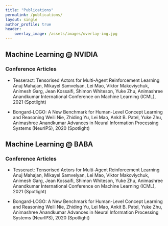 ```yaml
---
title: "Publications"
permalink: /publications/
layout: single
author_profile: true
header:
    overlay_image: /assets/images/overlay-img.jpg
---
```


## Machine Learning @ NVIDIA
### Conference Articles
- Tesseract: Tensorised Actors for Multi-Agent Reinforcement Learning Anuj Mahajan, Mikayel Samvelyan, Lei Mao, Viktor Makoviychuk, Animesh Garg, Jean Kossaifi, Shimon Whiteson, Yuke Zhu, Animashree Anandkumar International Conference on Machine Learning (ICML), 2021 (Spotlight)

- Bongard-LOGO: A New Benchmark for Human-Level Concept Learning and Reasoning Weili Nie, Zhiding Yu, Lei Mao, Ankit B. Patel, Yuke Zhu, Animashree Anandkumar Advances in Neural Information Processing Systems (NeurIPS), 2020 (Spotlight)

## Machine Learning @ BABA
### Conference Articles
- Tesseract: Tensorised Actors for Multi-Agent Reinforcement Learning Anuj Mahajan, Mikayel Samvelyan, Lei Mao, Viktor Makoviychuk, Animesh Garg, Jean Kossaifi, Shimon Whiteson, Yuke Zhu, Animashree Anandkumar International Conference on Machine Learning (ICML), 2021 (Spotlight)

- Bongard-LOGO: A New Benchmark for Human-Level Concept Learning and Reasoning Weili Nie, Zhiding Yu, Lei Mao, Ankit B. Patel, Yuke Zhu, Animashree Anandkumar Advances in Neural Information Processing Systems (NeurIPS), 2020 (Spotlight)